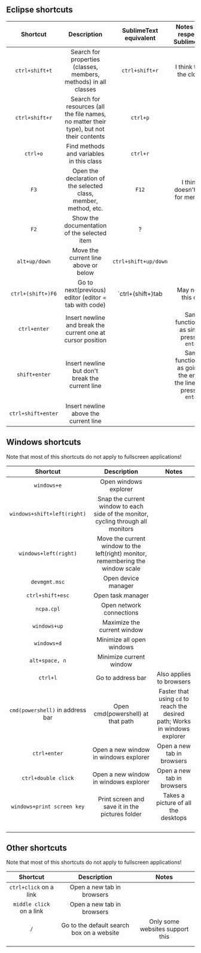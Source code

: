 ## Eclipse shortcuts


| Shortcut      | Description   | SublimeText equivalent    | Notes (with respect to SublimeText) |
|:-------------:|:-------------:|:-------------------------:|:------:|
|`ctrl+shift+t`| Search for properties (classes, members, methods) in all classes | `ctrl+shift+r` | I think this is the closest
|`ctrl+shift+r`| Search for resources (all the file names, no matter their type), but not their contents| `ctrl+p`| |
| `ctrl+o`| Find methods and variables in this class | `ctrl+r` | |
| `F3` |Open the declaration of the selected class, member, method, etc. | `F12`| I think it doesn't work for members |
| `F2` | Show the documentation of the selected item | ? |  |
| `alt+up/down` | Move the current line above or below | `ctrl+shift+up/down` |  |
| `ctrl+(shift+)F6` | Go to next(previous) editor (editor = tab with code) | `ctrl+(shift+)tab | May not be this one |
| `ctrl+enter` | Insert newline and break the current one at cursor position |  | Same functionality as simply pressing `enter` |
| `shift+enter` | Insert newline but don't break the current line |  | Same functionality as going to the end of the line, then pressing `enter` |
| `ctrl+shift+enter` | Insert newline above the current line |  |  |






## Windows shortcuts

Note that most of this shortcuts do not apply to fullscreen applications!

| Shortcut | Description | Notes |
|:-------------:|:-------------:|:-------------------------:|
| `windows+e` | Open windows explorer |  |
| `windows+shift+left(right)` | Snap the current window to each side of the monitor, cycling through all monitors |  |
| `windows+left(right)` | Move the current window to the left(right) monitor, remembering the window scale |  |
| `devmgmt.msc` | Open device manager |  |
| `ctrl+shift+esc` | Open task manager |  |
| `ncpa.cpl` | Open network connections |  |
| `windows+up` | Maximize the current window  |  |
| `windows+d` | Minimize all open windows |  |
| `alt+space, n` | Minimize current window |  |
| `ctrl+l` | Go to address bar | Also applies to browsers |
| `cmd(powershell)` in address bar | Open cmd(powershell) at that path | Faster that using `cd` to reach the desired path; Works in windows explorer |
| `ctrl+enter` | Open a new window in windows explorer | Open a new tab in browsers |
| `ctrl+double click` | Open a new window in windows explorer | Open a new tab in browsers |
| `windows+print screen key` | Print screen and save it in the pictures folder | Takes a picture of all the desktops |
|  |  |  |
|  |  |  |
|  |  |  |
|  |  |  |


## Other shortcuts

Note that most of this shortcuts do not apply to fullscreen applications!

| Shortcut | Description | Notes |
|:-------------:|:-------------:|:-------------------------:|
| `ctrl+click` on a link | Open a new tab in browsers |  |
| `middle click` on a link | Open a new tab in browsers |  |
| `/` | Go to the default search box on a website | Only some websites support this  |
|  |  |  |
|  |  |  |
